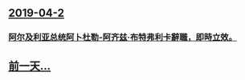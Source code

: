 ## [2019-04-2](/zh/news/2019/04/2/index.md)

### [阿尔及利亚总统阿卜杜勒-阿齐兹·布特弗利卡辭職，即時立效。 ](/zh/news/2019/04/2/阿尔及利亚总统阿卜杜勒-阿齐兹-布特弗利卡辭職-即時立效.md)
## [前一天...](/zh/news/2019/04/1/index.md)

